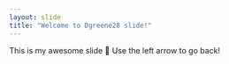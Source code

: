 ```yaml
---
layout: slide
title: "Welcome to Dgreene28 slide!"
---
```

This is my awesome slide :tada:
Use the left arrow to go back!
